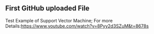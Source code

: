## First GitHub uploaded File

Test Example of Support Vector Machine;
For more Details:https://www.youtube.com/watch?v=8Pyy2d3SZuM&t=8678s
